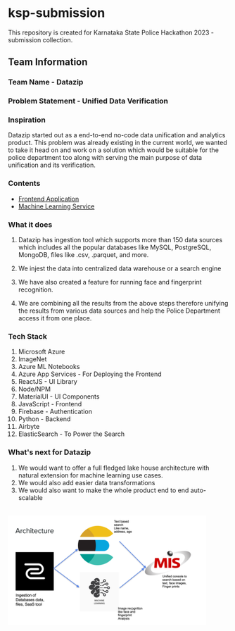 # ksp-submission
This repository is created for Karnataka State Police Hackathon 2023 - submission collection. 
## Team Information

### Team Name - Datazip

### Problem Statement - Unified Data Verification

### Inspiration

Datazip started out as a end-to-end no-code data unification and analytics product. This problem was already existing in the current world, we wanted to take it head on and work on a solution which would be suitable for the police department too along with serving the main purpose of data unification and its verification.

### Contents

- [Frontend Application](./Frontend)
- [Machine Learning Service](./MLS)


### What it does

1. Datazip has ingestion tool which supports more than 150 data sources which includes all the popular databases like MySQL, PostgreSQL, MongoDB, files like .csv, .parquet, and more.

2. We injest the data into centralized data warehouse or a search engine

3. We have also created a feature for running face and fingerprint recognition.

4. We are combining all the results from the above steps therefore unifying the results from various data sources and help the Police Department access it from one place.

### Tech Stack

1. Microsoft Azure
2. ImageNet
3. Azure ML Notebooks
4. Azure App Services - For Deploying the Frontend
5. ReactJS - UI Library
6. Node/NPM
7. MaterialUI - UI Components
8. JavaScript - Frontend
9. Firebase - Authentication
10. Python - Backend
11. Airbyte
12. ElasticSearch - To Power the Search

### What's next for Datazip

1. We would want to offer a full fledged lake house architecture with natural extension for machine learning use cases.
2. We would also add easier data transformations
3. We would also want to make the whole product end to end auto-scalable

<br />



<img src="./Frontend/Datazip.png" width="450" height="250" alt="Architecture"/>


